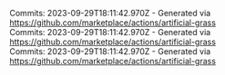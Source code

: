 Commits: 2023-09-29T18:11:42.970Z - Generated via https://github.com/marketplace/actions/artificial-grass
<br>
Commits: 2023-09-29T18:11:42.970Z - Generated via https://github.com/marketplace/actions/artificial-grass
<br>
Commits: 2023-09-29T18:11:42.970Z - Generated via https://github.com/marketplace/actions/artificial-grass
<br>
